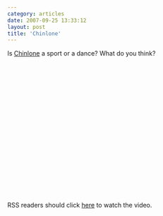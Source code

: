 ```yaml
---
category: articles
date: 2007-09-25 13:33:12
layout: post
title: 'Chinlone'
---
```


<p>Is <a href="http://en.wikipedia.org/wiki/Chinlone">Chinlone</a> a sport or a dance? What do you think?</p>

<iframe title="Chinlone" width="480" height="300" data-src="//www.youtube.com/embed/kCFalQ64Zsk" frameborder="0" allowfullscreen></iframe>

<p>RSS readers should click <a href="//joaobordalo.com/articles/2007/09/25/chinlone">here</a> to watch the video.</p>
